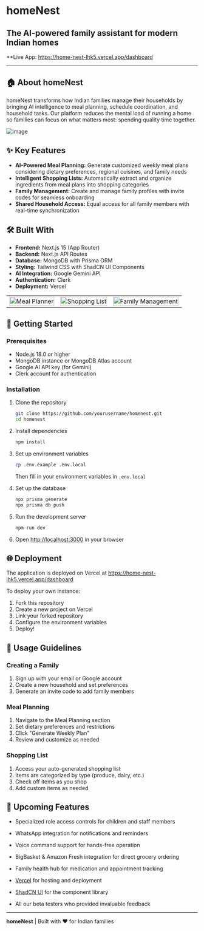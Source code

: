 # homeNest
 

## The AI-powered family assistant for modern Indian homes

**Live App: https://home-nest-lhk5.vercel.app/dashboard 

---

## 🏠 About homeNest

homeNest transforms how Indian families manage their households by bringing AI intelligence to meal planning, schedule coordination, and household tasks. Our platform reduces the mental load of running a home so families can focus on what matters most: spending quality time together.

![image](https://github.com/user-attachments/assets/a2e4d1ce-cd5f-4d23-ad65-93b91d7e073e)


## ✨ Key Features

- **AI-Powered Meal Planning:** Generate customized weekly meal plans considering dietary preferences, regional cuisines, and family needs
- **Intelligent Shopping Lists:** Automatically extract and organize ingredients from meal plans into shopping categories
- **Family Management:** Create and manage family profiles with invite codes for seamless onboarding
- **Shared Household Access:** Equal access for all family members with real-time synchronization

## 🛠️ Built With

- **Frontend:** Next.js 15 (App Router)
- **Backend:** Next.js API Routes
- **Database:** MongoDB with Prisma ORM
- **Styling:** Tailwind CSS with ShadCN UI Components
- **AI Integration:** Google Gemini API
- **Authentication:** Clerk
- **Deployment:** Vercel

 

<table>
  <tr>
    <td><img src="https://example.com/meal-planner.png" alt="Meal Planner" width="100%"></td>
    <td><img src="https://example.com/shopping-list.png" alt="Shopping List" width="100%"></td>
    <td><img src="https://example.com/family-management.png" alt="Family Management" width="100%"></td>
  </tr>
</table>

## 🚀 Getting Started

### Prerequisites

- Node.js 18.0 or higher
- MongoDB instance or MongoDB Atlas account
- Google AI API key (for Gemini)
- Clerk account for authentication

### Installation

1. Clone the repository
   ```bash
   git clone https://github.com/yourusername/homenest.git
   cd homenest
   ```

2. Install dependencies
   ```bash
   npm install
   ```

3. Set up environment variables
   ```bash
   cp .env.example .env.local
   ```
   
   Then fill in your environment variables in `.env.local`

4. Set up the database
   ```bash
   npx prisma generate
   npx prisma db push
   ```

5. Run the development server
   ```bash
   npm run dev
   ```

6. Open [http://localhost:3000](http://localhost:3000) in your browser

## 🌐 Deployment

The application is deployed on Vercel at https://home-nest-lhk5.vercel.app/dashboard

To deploy your own instance:

1. Fork this repository
2. Create a new project on Vercel
3. Link your forked repository
4. Configure the environment variables
5. Deploy!

## 📘 Usage Guidelines

### Creating a Family

1. Sign up with your email or Google account
2. Create a new household and set preferences
3. Generate an invite code to add family members

### Meal Planning

1. Navigate to the Meal Planning section
2. Set dietary preferences and restrictions
3. Click "Generate Weekly Plan"
4. Review and customize as needed

### Shopping List

1. Access your auto-generated shopping list
2. Items are categorized by type (produce, dairy, etc.)
3. Check off items as you shop
4. Add custom items as needed

## 🔮 Upcoming Features

- Specialized role access controls for children and staff members
- WhatsApp integration for notifications and reminders
- Voice command support for hands-free operation
- BigBasket & Amazon Fresh integration for direct grocery ordering
- Family health hub for medication and appointment tracking

 
- [Vercel](https://vercel.com/) for hosting and deployment
- [ShadCN UI](https://ui.shadcn.com/) for the component library
- All our beta testers who provided invaluable feedback

---

**homeNest** | Built with ❤️ for Indian families
